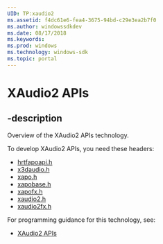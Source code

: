 ```yaml
---
UID: TP:xaudio2
ms.assetid: f4dc61e6-fea4-3675-94bd-c29e3ea2b7f0
ms.author: windowssdkdev
ms.date: 08/17/2018
ms.keywords: 
ms.prod: windows
ms.technology: windows-sdk
ms.topic: portal
---
```


# XAudio2 APIs

## -description

Overview of the XAudio2 APIs technology.

To develop XAudio2 APIs, you need these headers:

 * [hrtfapoapi.h](../hrtfapoapi/index.md)
 * [x3daudio.h](../x3daudio/index.md)
 * [xapo.h](../xapo/index.md)
 * [xapobase.h](../xapobase/index.md)
 * [xapofx.h](../xapofx/index.md)
 * [xaudio2.h](../xaudio2/index.md)
 * [xaudio2fx.h](../xaudio2fx/index.md)

For programming guidance for this technology, see:
* [XAudio2 APIs](/windows/desktop/xaudio2)

